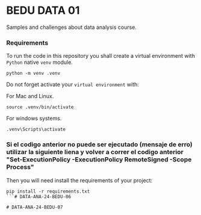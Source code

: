 # BEDU DATA 01

Samples and challenges about data analysis course.

### Requirements

To run the code in this repository you shall create a virtual environment with `Python` native `venv` module.

```
python -m venv .venv
```

Do not forget activate your `virtual environment` with:

For Mac and Linux.
```
source .venv/bin/activate
```

For windows systems.
```
.venv\Scripts\activate
```
### Si el codigo anterior no puede ser ejecutado (mensaje de erro) utilizar la siguiente liena y volver a correr el codigo anterior  "Set-ExecutionPolicy -ExecutionPolicy RemoteSigned -Scope Process"


Then you will need install the requirements of your project:

```
pip install -r requirements.txt
```#   D A T A - A N A - 2 4 - B E D U - 0 6 
 
 #   D A T A - A N A - 2 4 - B E D U - 0 7 
 
 